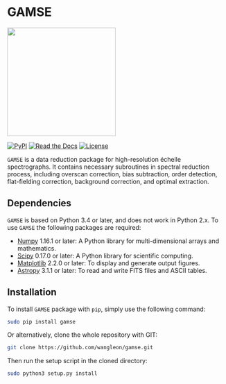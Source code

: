
GAMSE
=====
<img src="https://github.com/wangleon/gamse/blob/master/docs/images/gamse.svg" width=250>

[![PyPI](https://img.shields.io/pypi/v/gamse.svg)](https://pypi.org/project/gamse/)
[![Read the Docs](https://img.shields.io/readthedocs/gamse.svg)](https://gamse.readthedocs.io/)
[![License](https://img.shields.io/badge/License-Apache%202.0-blue.svg)](https://opensource.org/licenses/Apache-2.0)

`GAMSE` is a data reduction package for high-resolution échelle spectrographs.
It contains necessary subroutines in spectral reduction process, including
overscan correction, bias subtraction, order detection, flat-fielding
correction, background correction, and optimal extraction.

Dependencies
------------
`GAMSE` is based on Python 3.4 or later, and does not work in Python 2.x.
To use `GAMSE` the following packages are required:

* [Numpy](http://www.numpy.org/) 1.16.1 or later: A Python library for
  multi-dimensional arrays and mathematics.
* [Scipy](https://www.scipy.org/) 0.17.0 or later: A Python library for
  scientific computing.
* [Matplotlib](https://matplotlib.org/) 2.2.0 or later: To display and generate
  output figures.
* [Astropy](http://www.astropy.org/) 3.1.1 or later: To read and write FITS
  files and ASCII tables.

Installation
------------
To install `GAMSE` package with `pip`, simply use the following command:

```bash
sudo pip install gamse
```

Or alternatively, clone the whole repository with GIT:

```bash
git clone https://github.com/wangleon/gamse.git
```

Then run the setup script in the cloned directory:

```bash
sudo python3 setup.py install
```


